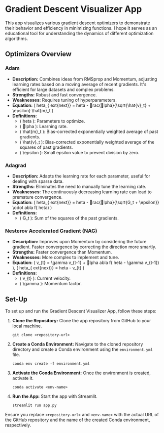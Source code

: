 
# Gradient Descent Visualizer App

This app visualizes various gradient descent optimizers to demonstrate their behavior and efficiency in minimizing functions. I hope it serves as an educational tool for understanding the dynamics of different optimization algorithms.

## Optimizers Overview

### Adam
- **Description:** Combines ideas from RMSprop and Momentum, adjusting learning rates based on a moving average of recent gradients. It's efficient for large datasets and complex problems.
- **Strengths:** Robust and fast convergence.
- **Weaknesses:** Requires tuning of hyperparameters.
- **Equation:** \( 	heta_{	ext{next}} = 	heta - rac{lpha}{\sqrt{\hat{v}_t} + \epsilon} \hat{m}_t \)
- **Definitions:**
  - \( 	heta \): Parameters to optimize.
  - \( lpha \): Learning rate.
  - \( \hat{m}_t \): Bias-corrected exponentially weighted average of past gradients.
  - \( \hat{v}_t \): Bias-corrected exponentially weighted average of the squares of past gradients.
  - \( \epsilon \): Small epsilon value to prevent division by zero.

### Adagrad
- **Description:** Adapts the learning rate for each parameter, useful for dealing with sparse data.
- **Strengths:** Eliminates the need to manually tune the learning rate.
- **Weaknesses:** The continuously decreasing learning rate can lead to premature convergence.
- **Equation:** \( 	heta_{	ext{next}} = 	heta - rac{lpha}{\sqrt{G_t + \epsilon}} \odot 
abla f(	heta) \)
- **Definitions:**
  - \( G_t \): Sum of the squares of the past gradients.

### Nesterov Accelerated Gradient (NAG)
- **Description:** Improves upon Momentum by considering the future gradient. Faster convergence by correcting the direction more smartly.
- **Strengths:** Faster convergence than Momentum.
- **Weaknesses:** More complex to implement and tune.
- **Equation:** \( v_{t} = \gamma v_{t-1} + lpha 
abla f(	heta - \gamma v_{t-1}) \), \( 	heta_{	ext{next}} = 	heta - v_{t} \)
- **Definitions:**
  - \( v_{t} \): Current velocity.
  - \( \gamma \): Momentum factor.

## Set-Up

To set up and run the Gradient Descent Visualizer App, follow these steps:

1. **Clone the Repository:** Clone the app repository from GitHub to your local machine.
   ```
   git clone <repository-url>
   ```
2. **Create a Conda Environment:** Navigate to the cloned repository directory and create a Conda environment using the `environment.yml` file.
   ```
   conda env create -f environment.yml
   ```
3. **Activate the Conda Environment:** Once the environment is created, activate it.
   ```
   conda activate <env-name>
   ```
4. **Run the App:** Start the app with Streamlit.
   ```
   streamlit run app.py
   ```

Ensure you replace `<repository-url>` and `<env-name>` with the actual URL of the GitHub repository and the name of the created Conda environment, respectively.
